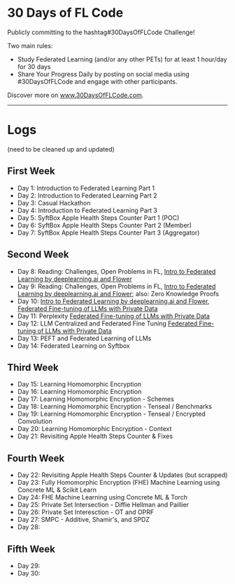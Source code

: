 # 30 Days of FL Code

Publicly committing to the hashtag#30DaysOfFLCode Challenge! 

Two main rules:

- Study Federated Learning (and/or any other PETs) for at least 1 hour/day for 30 days
- Share Your Progress Daily by posting on social media using #30DaysOfFLCode and engage with other participants.

Discover more on www.30DaysOfFLCode.com.

--- 
# Logs
(need to be cleaned up and updated)

## First Week
- Day 1: Introduction to Federated Learning Part 1
- Day 2: Introduction to Federated Learning Part 2 
- Day 3: Casual Hackathon 
- Day 4: Introduction to Federated Learning Part 3
- Day 5: SyftBox Apple Health Steps Counter Part 1 (POC)
- Day 6: SyftBox Apple Health Steps Counter Part 2 (Member)
- Day 7: SyftBox Apple Health Steps Counter Part 3 (Aggregator)

## Second Week
- Day 8:  Reading: Challenges, Open Problems in FL, [Intro to Federated Learning by deeplearning.ai and Flower](https://learn.deeplearning.ai/courses/intro-to-federated-learning/lesson/)
- Day 9: Reading: Challenges, Open Problems in FL, [Intro to Federated Learning by deeplearning.ai and Flower](https://learn.deeplearning.ai/courses/intro-to-federated-learning/lesson/); also: Zero Knowledge Proofs
- Day 10: [Intro to Federated Learning by deeplearning.ai and Flower](https://learn.deeplearning.ai/courses/intro-to-federated-learning/lesson/), [Federated Fine-tuning of LLMs with Private Data](https://learn.deeplearning.ai/courses/intro-to-federated-learning-c2/lesson/1/undefined)
- Day 11: Perplexity [Federated Fine-tuning of LLMs with Private Data](https://learn.deeplearning.ai/courses/intro-to-federated-learning-c2/lesson/1/undefined)
- Day 12: LLM Centralized and Federated Fine Tuning [Federated Fine-tuning of LLMs with Private Data](https://learn.deeplearning.ai/courses/intro-to-federated-learning-c2/lesson/1/undefined)
- Day 13: PEFT and Federated Learning of LLMs
- Day 14: Federated Learning on Syftbox

## Third Week
- Day 15: Learning Homomorphic Encryption
- Day 16: Learning Homomorphic Encryption
- Day 17: Learning Homomorphic Encryption - Schemes
- Day 18: Learning Homomorphic Encryption - Tenseal / Benchmarks
- Day 19: Learning Homomorphic Encryption - Tenseal / Encrypted Convolution
- Day 20: Learning Homomorphic Encryption - Context
- Day 21: Revisiting Apple Health Steps Counter & Fixes

## Fourth Week
- Day 22: Revisiting Apple Health Steps Counter & Updates (but scrapped)
- Day 23: Fully Homomorphic Encryption (FHE) Machine Learning using Concrete ML & Scikit Learn
- Day 24: FHE Machine Learning using Concrete ML & Torch 
- Day 25: Private Set Intersection - Diffie Hellman and Paillier
- Day 26: Private Set Interesction - OT and OPRF
- Day 27: SMPC - Additive, Shamir's, and SPDZ
- Day 28: 

## Fifth Week
- Day 29:
- Day 30:
